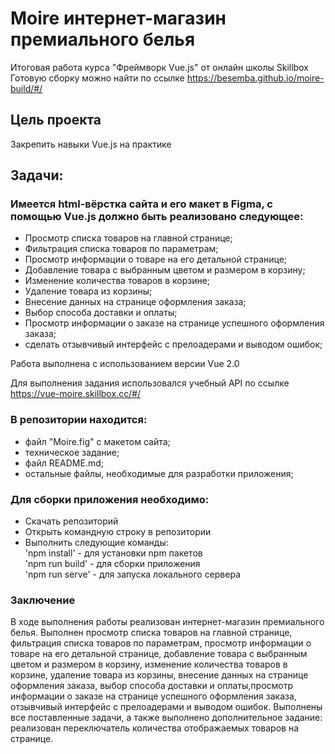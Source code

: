 # Moire интернет-магазин премиального белья
Итоговая работа курса "Фреймворк Vue.js" от онлайн школы Skillbox
Готовую сборку можно найти по ссылке https://besemba.github.io/moire-build/#/

## Цель проекта
Закрепить навыки Vue.js на практике

## Задачи: 
### Имеется html-вёрстка сайта и его макет в Figma, с помощью Vue.js должно быть реализовано следующее:
  - Просмотр списка товаров на главной странице;
  - Фильтрация списка товаров по параметрам;
  - Просмотр информации о товаре на его детальной странице;
  - Добавление товара с выбранным цветом и размером в корзину;
  - Изменение количества товаров в корзине;
  - Удаление товара из корзины;
  - Внесение данных на странице оформления заказа;
  - Выбор способа доставки и оплаты;
  - Просмотр информации о заказе на странице успешного оформления заказа;
  - сделать отзывчивый интерфейс с прелоадерами и выводом ошибок;
    
Работа выполнена с использованием версии Vue 2.0

Для выполнения задания использовался учебный API по ссылке https://vue-moire.skillbox.cc/#/

### В репозитории находится:
- файл "Moire.fig" с макетом сайта;
- техническое задание;
- файл README.md;
- остальные файлы, необходимые для разработки приложения;

### Для сборки приложения необходимо:
- Скачать репозиторий
- Открыть командную строку в репозитории
- Выполнить следующие команды: <br>
'npm install' - для установки npm пакетов <br>
'npm run build' - для сборки приложения <br>
'npm run serve' - для запуска локального сервера <br>

### Заключение
В ходе выполнения работы реализован интернет-магазин премиального белья. Выполнен просмотр списка товаров на главной странице, фильтрация списка товаров по параметрам, просмотр информации о товаре на его детальной странице, добавление товара с выбранным цветом и размером в корзину, изменение количества товаров в корзине, удаление товара из корзины, внесение данных на странице оформления заказа, выбор способа доставки и оплаты,просмотр информации о заказе на странице успешного оформления заказа, отзывчивый интерфейс с прелоадерами и выводом ошибок. Выполнены все поставленные задачи, а также выполнено дополнительное задание: реализован переключатель количества отображаемых товаров на странице. 
